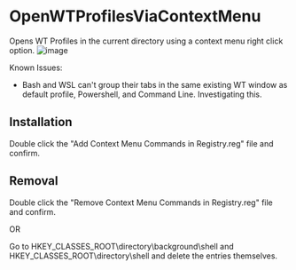 # OpenWTProfilesViaContextMenu

Opens WT Profiles in the current directory using a context menu right click option.
![image](https://user-images.githubusercontent.com/12664152/235372379-a200d3fb-2181-42db-8ed1-87574b9c43c1.png)

Known Issues:
- Bash and WSL can't group their tabs in the same existing WT window as default profile, Powershell, and Command Line. Investigating this.


## Installation

Double click the "Add Context Menu Commands in Registry.reg" file and confirm.


## Removal

Double click the "Remove Context Menu Commands in Registry.reg" file and confirm.

OR

Go to HKEY_CLASSES_ROOT\directory\background\shell and HKEY_CLASSES_ROOT\directory\shell and delete the entries themselves.
